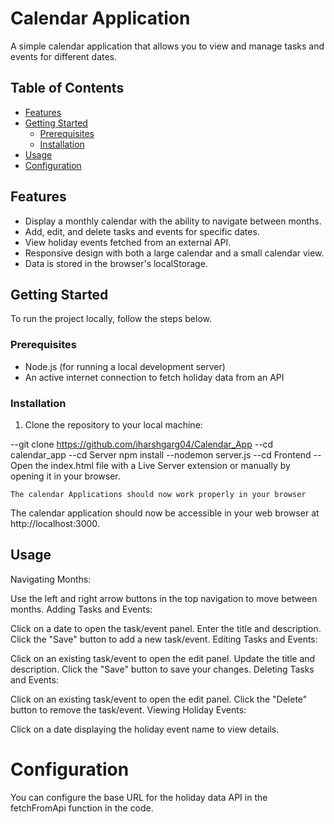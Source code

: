 # Calendar Application

A simple calendar application that allows you to view and manage tasks and events for different dates.

## Table of Contents

- [Features](#features)
- [Getting Started](#getting-started)
  - [Prerequisites](#prerequisites)
  - [Installation](#installation)
- [Usage](#usage)
- [Configuration](#configuration)

## Features

- Display a monthly calendar with the ability to navigate between months.
- Add, edit, and delete tasks and events for specific dates.
- View holiday events fetched from an external API.
- Responsive design with both a large calendar and a small calendar view.
- Data is stored in the browser's localStorage.

## Getting Started

To run the project locally, follow the steps below.

### Prerequisites

- Node.js (for running a local development server)
- An active internet connection to fetch holiday data from an API

### Installation

1. Clone the repository to your local machine:

  --git clone https://github.com/iharshgarg04/Calendar_App
  --cd calendar_app
  --cd Server
    npm install
  --nodemon server.js
  --cd Frontend
  --Open the index.html file with a Live Server extension or manually by opening it in your browser.

    The calendar Applications should now work properly in your browser

The calendar application should now be accessible in your web browser at http://localhost:3000.

## Usage

Navigating Months:

Use the left and right arrow buttons in the top navigation to move between months.
Adding Tasks and Events:

Click on a date to open the task/event panel.
Enter the title and description.
Click the "Save" button to add a new task/event.
Editing Tasks and Events:

Click on an existing task/event to open the edit panel.
Update the title and description.
Click the "Save" button to save your changes.
Deleting Tasks and Events:

Click on an existing task/event to open the edit panel.
Click the "Delete" button to remove the task/event.
Viewing Holiday Events:

Click on a date displaying the holiday event name to view details.

# Configuration

You can configure the base URL for the holiday data API in the fetchFromApi function in the code.

